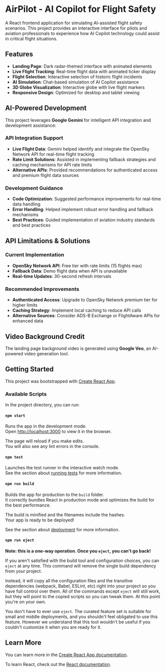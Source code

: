 # AirPilot - AI Copilot for Flight Safety

A React frontend application for simulating AI-assisted flight safety scenarios. This project provides an interactive interface for pilots and aviation professionals to experience how AI Copilot technology could assist in critical flight situations.

## Features

- **Landing Page**: Dark radar-themed interface with animated elements
- **Live Flight Tracking**: Real-time flight data with animated ticker display
- **Flight Selection**: Interactive selection of historic flight incidents
- **AI Simulation**: Chat-based simulation of AI Copilot assistance
- **3D Globe Visualization**: Interactive globe with live flight markers
- **Responsive Design**: Optimized for desktop and tablet viewing

## AI-Powered Development

This project leverages **Google Gemini** for intelligent API integration and development assistance:

### API Integration Support
- **Live Flight Data**: Gemini helped identify and integrate the OpenSky Network API for real-time flight tracking
- **Rate Limit Solutions**: Assisted in implementing fallback strategies and caching mechanisms for API rate limits
- **Alternative APIs**: Provided recommendations for authenticated access and premium flight data sources

### Development Guidance
- **Code Optimization**: Suggested performance improvements for real-time data handling
- **Error Handling**: Helped implement robust error handling and fallback mechanisms
- **Best Practices**: Guided implementation of aviation industry standards and best practices

## API Limitations & Solutions

### Current Implementation
- **OpenSky Network API**: Free tier with rate limits (15 flights max)
- **Fallback Data**: Demo flight data when API is unavailable
- **Real-time Updates**: 30-second refresh intervals

### Recommended Improvements
- **Authenticated Access**: Upgrade to OpenSky Network premium tier for higher limits
- **Caching Strategy**: Implement local caching to reduce API calls
- **Alternative Sources**: Consider ADS-B Exchange or FlightAware APIs for enhanced data

## Video Background Credit

The landing page background video is generated using **Google Veo**, an AI-powered video generation tool.

## Getting Started

This project was bootstrapped with [Create React App](https://github.com/facebook/create-react-app).

### Available Scripts

In the project directory, you can run:

#### `npm start`

Runs the app in the development mode.\
Open [http://localhost:3000](http://localhost:3000) to view it in the browser.

The page will reload if you make edits.\
You will also see any lint errors in the console.

#### `npm test`

Launches the test runner in the interactive watch mode.\
See the section about [running tests](https://facebook.github.io/create-react-app/docs/running-tests) for more information.

#### `npm run build`

Builds the app for production to the `build` folder.\
It correctly bundles React in production mode and optimizes the build for the best performance.

The build is minified and the filenames include the hashes.\
Your app is ready to be deployed!

See the section about [deployment](https://facebook.github.io/create-react-app/docs/deployment) for more information.

#### `npm run eject`

**Note: this is a one-way operation. Once you `eject`, you can't go back!**

If you aren't satisfied with the build tool and configuration choices, you can `eject` at any time. This command will remove the single build dependency from your project.

Instead, it will copy all the configuration files and the transitive dependencies (webpack, Babel, ESLint, etc) right into your project so you have full control over them. All of the commands except `eject` will still work, but they will point to the copied scripts so you can tweak them. At this point you're on your own.

You don't have to ever use `eject`. The curated feature set is suitable for small and middle deployments, and you shouldn't feel obligated to use this feature. However we understand that this tool wouldn't be useful if you couldn't customize it when you are ready for it.

## Learn More

You can learn more in the [Create React App documentation](https://facebook.github.io/create-react-app/docs/getting-started).

To learn React, check out the [React documentation](https://reactjs.org/).
